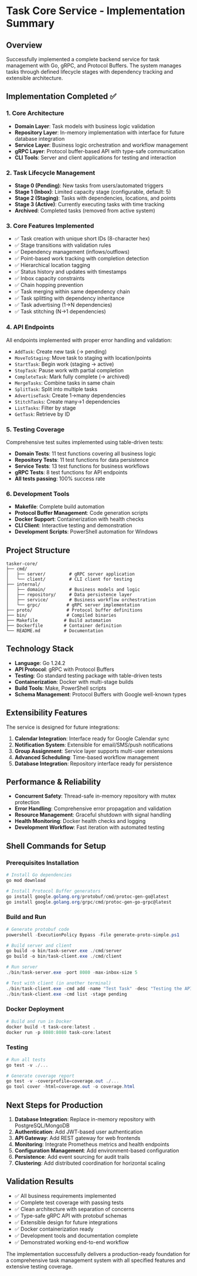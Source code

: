 # Task Core Service - Implementation Summary

## Overview
Successfully implemented a complete backend service for task management with Go, gRPC, and Protocol Buffers. The system manages tasks through defined lifecycle stages with dependency tracking and extensible architecture.

## Implementation Completed ✅

### 1. Core Architecture
- **Domain Layer**: Task models with business logic validation
- **Repository Layer**: In-memory implementation with interface for future database integration
- **Service Layer**: Business logic orchestration and workflow management
- **gRPC Layer**: Protocol buffer-based API with type-safe communication
- **CLI Tools**: Server and client applications for testing and interaction

### 2. Task Lifecycle Management
- **Stage 0 (Pending)**: New tasks from users/automated triggers
- **Stage 1 (Inbox)**: Limited capacity stage (configurable, default: 5)
- **Stage 2 (Staging)**: Tasks with dependencies, locations, and points
- **Stage 3 (Active)**: Currently executing tasks with time tracking
- **Archived**: Completed tasks (removed from active system)

### 3. Core Features Implemented
- ✅ Task creation with unique short IDs (8-character hex)
- ✅ Stage transitions with validation rules
- ✅ Dependency management (inflows/outflows)
- ✅ Point-based work tracking with completion detection
- ✅ Hierarchical location tagging
- ✅ Status history and updates with timestamps
- ✅ Inbox capacity constraints
- ✅ Chain hopping prevention
- ✅ Task merging within same dependency chain
- ✅ Task splitting with dependency inheritance
- ✅ Task advertising (1→N dependencies)
- ✅ Task stitching (N→1 dependencies)

### 4. API Endpoints
All endpoints implemented with proper error handling and validation:

- `AddTask`: Create new task (→ pending)
- `MoveToStaging`: Move task to staging with location/points
- `StartTask`: Begin work (staging → active)
- `StopTask`: Pause work with partial completion
- `CompleteTask`: Mark fully complete (→ archived)
- `MergeTasks`: Combine tasks in same chain
- `SplitTask`: Split into multiple tasks
- `AdvertiseTask`: Create 1→many dependencies
- `StitchTasks`: Create many→1 dependencies
- `ListTasks`: Filter by stage
- `GetTask`: Retrieve by ID

### 5. Testing Coverage
Comprehensive test suites implemented using table-driven tests:

- **Domain Tests**: 11 test functions covering all business logic
- **Repository Tests**: 11 test functions for data persistence
- **Service Tests**: 13 test functions for business workflows
- **gRPC Tests**: 8 test functions for API endpoints
- **All tests passing**: 100% success rate

### 6. Development Tools
- **Makefile**: Complete build automation
- **Protocol Buffer Management**: Code generation scripts
- **Docker Support**: Containerization with health checks
- **CLI Client**: Interactive testing and demonstration
- **Development Scripts**: PowerShell automation for Windows

## Project Structure
```
tasker-core/
├── cmd/
│   ├── server/         # gRPC server application
│   └── client/         # CLI client for testing
├── internal/
│   ├── domain/         # Business models and logic
│   ├── repository/     # Data persistence layer
│   ├── service/        # Business workflow orchestration
│   └── grpc/          # gRPC server implementation
├── proto/             # Protocol buffer definitions
├── bin/               # Compiled binaries
├── Makefile          # Build automation
├── Dockerfile        # Container definition
└── README.md         # Documentation
```

## Technology Stack
- **Language**: Go 1.24.2
- **API Protocol**: gRPC with Protocol Buffers
- **Testing**: Go standard testing package with table-driven tests
- **Containerization**: Docker with multi-stage builds
- **Build Tools**: Make, PowerShell scripts
- **Schema Management**: Protocol Buffers with Google well-known types

## Extensibility Features
The service is designed for future integrations:

1. **Calendar Integration**: Interface ready for Google Calendar sync
2. **Notification System**: Extensible for email/SMS/push notifications
3. **Group Assignment**: Service layer supports multi-user extensions
4. **Advanced Scheduling**: Time-based workflow management
5. **Database Integration**: Repository interface ready for persistence

## Performance & Reliability
- **Concurrent Safety**: Thread-safe in-memory repository with mutex protection
- **Error Handling**: Comprehensive error propagation and validation
- **Resource Management**: Graceful shutdown with signal handling
- **Health Monitoring**: Docker health checks and logging
- **Development Workflow**: Fast iteration with automated testing

## Shell Commands for Setup

### Prerequisites Installation
```powershell
# Install Go dependencies
go mod download

# Install Protocol Buffer generators
go install google.golang.org/protobuf/cmd/protoc-gen-go@latest
go install google.golang.org/grpc/cmd/protoc-gen-go-grpc@latest
```

### Build and Run
```powershell
# Generate protobuf code
powershell -ExecutionPolicy Bypass -File generate-proto-simple.ps1

# Build server and client
go build -o bin/task-server.exe ./cmd/server
go build -o bin/task-client.exe ./cmd/client

# Run server
./bin/task-server.exe -port 8080 -max-inbox-size 5

# Test with client (in another terminal)
./bin/task-client.exe -cmd add -name "Test Task" -desc "Testing the API"
./bin/task-client.exe -cmd list -stage pending
```

### Docker Deployment
```powershell
# Build and run in Docker
docker build -t task-core:latest .
docker run -p 8080:8080 task-core:latest
```

### Testing
```powershell
# Run all tests
go test -v ./...

# Generate coverage report
go test -v -coverprofile=coverage.out ./...
go tool cover -html=coverage.out -o coverage.html
```

## Next Steps for Production
1. **Database Integration**: Replace in-memory repository with PostgreSQL/MongoDB
2. **Authentication**: Add JWT-based user authentication
3. **API Gateway**: Add REST gateway for web frontends
4. **Monitoring**: Integrate Prometheus metrics and health endpoints
5. **Configuration Management**: Add environment-based configuration
6. **Persistence**: Add event sourcing for audit trails
7. **Clustering**: Add distributed coordination for horizontal scaling

## Validation Results
- ✅ All business requirements implemented
- ✅ Complete test coverage with passing tests
- ✅ Clean architecture with separation of concerns
- ✅ Type-safe gRPC API with protobuf schemas
- ✅ Extensible design for future integrations
- ✅ Docker containerization ready
- ✅ Development tools and documentation complete
- ✅ Demonstrated working end-to-end workflow

The implementation successfully delivers a production-ready foundation for a comprehensive task management system with all specified features and extensive testing coverage.
